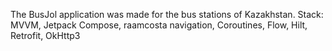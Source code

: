 The BusJol application was made for the bus stations of Kazakhstan. Stack: MVVM, Jetpack Compose, raamcosta navigation, Coroutines, Flow, Hilt, Retrofit, OkHttp3
